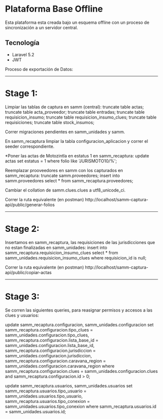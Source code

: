 # Plataforma Base Offline

Esta plataforma esta creada bajo un esquema offline con un proceso de sincronización a un servidor central.

## Tecnología

- Laravel 5.2
- JWT

Proceso de exportación de Datos:
________________________________________________________________________________________________________________________________
Stage 1:
================================================================================================================================

Limpiar las tablas de captura en samm (central):
	truncate table actas;
	truncate table acta_proveedor;
	truncate table entradas;
	truncate table requisicion_insumo;
	truncate table requisicion_insumo_clues;
	truncate table requisiciones;
	truncate table stock_insumos;

Correr migraciones pendientes en samm_unidades y samm.

En samm_recaptura limpiar la tabla configuracion_aplicacion y correr el seeder correspondiente.

*Poner las actas de Motozintla en estatus 1 en samm_recaptura:
	update actas set estatus = 1 where folio like 'JURISMOTO10/%';

Reemplazar prooveedores en samm con los capturados en samm_recaptura:
	truncate samm.proveedores;
	insert into samm.proveedores select * from samm_recaptura.proveedores;

Cambiar el collation de samm.clues.clues a utf8_unicode_ci.

Correr la ruta equivalente (en postman)
http://localhost/samm-captura-api/public/generar-folios

________________________________________________________________________________________________________________________________
Stage 2:
================================================================================================================================

Insertamos en samm_recaptura, las requisiciones de las jurisdicciones que no estan finalizadas en samm_unidades:
	insert into samm_recaptura.requisicion_insumo_clues
	select * from samm_unidades.requisicion_insumo_clues where requisicion_id is null;

Correr la ruta equivalente (en postman)
http://localhost/samm-captura-api/public/copiar-actas

________________________________________________________________________________________________________________________________
Stage 3:
================================================================================================================================

Se corren las siguientes queries, para reasignar permisos y accesos a las clues y usuarios:

update samm_recaptura.configuracion, samm_unidades.configuracion 
set samm_recaptura.configuracion.tipo_clues = samm_unidades.configuracion.tipo_clues,
	samm_recaptura.configuracion.lista_base_id = samm_unidades.configuracion.lista_base_id,
	samm_recaptura.configuracion.jurisdiccion = samm_unidades.configuracion.jurisdiccion,
	samm_recaptura.configuracion.caravana_region = samm_unidades.configuracion.caravana_region
where samm_recaptura.configuracion.clues = samm_unidades.configuracion.clues 
	and samm_recaptura.configuracion.id > 0;

update samm_recaptura.usuarios, samm_unidades.usuarios 
set samm_recaptura.usuarios.tipo_usuario = samm_unidades.usuarios.tipo_usuario,
	samm_recaptura.usuarios.tipo_conexion = samm_unidades.usuarios.tipo_conexion
where samm_recaptura.usuarios.id = samm_unidades.usuarios.id;